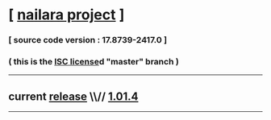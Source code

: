 
# [ [nailara project](http://www.nailara.net/) ]

### [ source code version : 17.8739-2417.0 ]

### ( this is the [ISC license](license)d "master" branch )
---
## current [release](https://github.com/anotherlink/nailara/releases) \\\\// [1.01.4](https://github.com/anotherlink/nailara/releases/tag/1.01.4)
---
